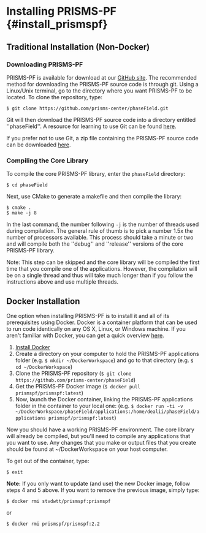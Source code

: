 # Installing PRISMS-PF {#install_prismspf}

## Traditional Installation (Non-Docker)
### Downloading PRISMS-PF
PRISMS-PF is available for download at our [GitHub site](https://github.com/prisms-center/phaseField). The recommended method for downloading the PRISMS-PF source code is through git. Using a Linux/Unix terminal, go to the directory where you want PRISMS-PF to be located. To clone the repository, type:
```
$ git clone https://github.com/prisms-center/phaseField.git
```
Git will then download the PRISMS-PF source code into a directory entitled ''phaseField''. A resource for learning to use Git can be found [here](https://git-scm.com/book).

If you prefer not to use Git, a zip file containing the PRISMS-PF source code can be downloaded [here](https://github.com/prisms-center/phaseField/releases).

### Compiling the Core Library
To compile the core PRISMS-PF library, enter the ```phaseField``` directory:
```
$ cd phaseField
```

Next, use CMake to generate a makefile and then compile the library:
```
$ cmake .
$ make -j 8
```
In the last command, the number following ```-j``` is the number of threads used during compilation. The general rule of thumb is to pick a number 1.5x the number of processors available. This process should take a minute or two and will compile both the ''debug'' and ''release'' versions of the core PRISMS-PF library.

Note: This step can be skipped and the core library will be compiled the first time that you compile one of the applications. However, the compilation will be on a single thread and thus will take much longer than if you follow the instructions above and use multiple threads.

## Docker Installation
One option when installing PRISMS-PF is to install it and all of its prerequisites using Docker. Docker is a container platform that can be used to run code identically on any OS X, Linux, or Windows machine. If you aren't familiar with Docker, you can get a quick overview [here](https://opensource.com/resources/what-docker).

1. [Install Docker](https://docs.docker.com/install/)
2. Create a directory on your computer to hold the PRISMS-PF applications folder (e.g. ```$ mkdir ~/DockerWorkspace```) and go to that directory (e.g. ```$ cd ~/DockerWorkspace```)
3. Clone the PRISMS-PF repository (```$ git clone https://github.com/prisms-center/phaseField```)
4. Get the PRISMS-PF Docker image (```$ docker pull prismspf/prismspf:latest```)
5. Now, launch the Docker container, linking the PRISMS-PF applications folder in the container to your local one: (e.g.  ```$ docker run -ti -v ~/DockerWorkspace/phaseField/applications:/home/dealii/phaseField/applications prismspf/prismspf:latest```)

Now you should have a working PRISMS-PF environment. The core library will already be compiled, but you'll need to compile any applications that you want to use. Any changes that you make or output files that you create should be found at ~/DockerWorkspace on your host computer.

To get out of the container, type:
```
$ exit
```

**Note:** If you only want to update (and use) the new Docker image, follow steps 4 and 5 above. If you want to remove the previous image, simply type: 
```
$ docker rmi stvdwtt/prismspf:prismspf
```
or
```
$ docker rmi prismspf/prismspf:2.2
```
